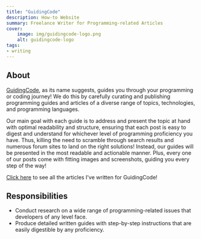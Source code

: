 ```yaml
---
title: "GuidingCode"
description: How-to Website
summary: Freelance Writer for Programming-related Articles
cover:
    image: img/guidingcode-logo.png
    alt: guidingcode-logo
tags:
- writing
---
```


## About
[GuidingCode](https://guidingcode.com/), as its name suggests, guides you through your programming or coding journey! We do this by carefully curating and publishing programming guides and articles of a diverse range of topics, technologies, and programming languages.

Our main goal with each guide is to address and present the topic at hand with optimal readability and structure, ensuring that each post is easy to digest and understand for whichever level of programming proficiency you have. Thus, killing the need to scramble through search results and numerous forum sites to land on the right solutions! Instead, our guides will be presented in the most readable and actionable manner. Plus, every one of our posts come with fitting images and screenshots, guiding you every step of the way!

[Click here](https://guidingcode.com/author/pierre/) to see all the articles I've written for GuidingCode!

## Responsibilities
- Conduct research on a wide range of programming-related issues that developers of any level face.
- Produce detailed written guides with step-by-step instructions that are easily digestible by any proficiency.

